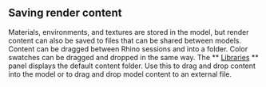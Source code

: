 
## Saving render content
Materials, environments, and textures are stored in the model, but render content can also be saved to files that can be shared between models. Content can be dragged between Rhino sessions and into a folder.
Color swatches can be dragged and dropped in the same way.
The ** [Libraries](libraries.html) ** panel displays the default content folder. Use this to drag and drop content into the model or to drag and drop model content to an external file.

